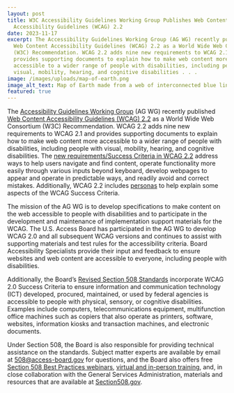 ```yaml
---
layout: post
title: W3C Accessibility Guidelines Working Group Publishes Web Content
  Accessibility Guidelines (WCAG) 2.2
date: 2023-11-17
excerpt: The Accessibility Guidelines Working Group (AG WG) recently published
  Web Content Accessibility Guidelines (WCAG) 2.2 as a World Wide Web Consortium
  (W3C) Recommendation. WCAG 2.2 adds nine new requirements to WCAG 2.1 and
  provides supporting documents to explain how to make web content more
  accessible to a wider range of people with disabilities, including people with
  visual, mobility, hearing, and cognitive disabilities . . .
image: /images/uploads/map-of-earth.png
image_alt_text: Map of Earth made from a web of interconnected blue lines.
featured: true
---
```

The [Accessibility Guidelines Working Group](https://www.w3.org/groups/wg/ag/) (AG WG) recently published [Web Content Accessibility Guidelines (WCAG) 2.2](https://www.w3.org/TR/2023/REC-WCAG22-20231005/) as a World Wide Web Consortium (W3C) Recommendation. WCAG 2.2 adds nine new requirements to WCAG 2.1 and provides supporting documents to explain how to make web content more accessible to a wider range of people with disabilities, including people with visual, mobility, hearing, and cognitive disabilities. The [new requirements/Success Criteria in WCAG 2.2](https://www.w3.org/WAI/standards-guidelines/wcag/new-in-22/) address ways to help users navigate and find content, operate functionality more easily through various inputs beyond keyboard, develop webpages to appear and operate in predictable ways, and readily avoid and correct mistakes. Additionally, WCAG 2.2 includes [personas](https://www.w3.org/WAI/standards-guidelines/wcag/new-in-22/#about-the-personas) to help explain some aspects of the WCAG Success Criteria. 

The mission of the AG WG is to develop specifications to make content on the web accessible to people with disabilities and to participate in the development and maintenance of implementation support materials for the WCAG. The U.S. Access Board has participated in the AG WG to develop WCAG 2.0 and all subsequent WCAG versions and continues to assist with supporting materials and test rules for the accessibility criteria. Board Accessibility Specialists provide their input and feedback to ensure websites and web content are accessible to everyone, including people with disabilities.  

Additionally, the Board’s [Revised Section 508 Standards](https://www.access-board.gov/ict/) incorporate WCAG 2.0 Success Criteria to ensure information and communication technology (ICT) developed, procured, maintained, or used by federal agencies is accessible to people with physical, sensory, or cognitive disabilities. Examples include computers, telecommunications equipment, multifunction office machines such as copiers that also operate as printers, software, websites, information kiosks and transaction machines, and electronic documents. 

Under Section 508, the Board is also responsible for providing technical assistance on the standards. Subject matter experts are available by email at [508@access-board.gov](mailto:508@access-board.gov) for questions, and the Board also offers free [Section 508 Best Practices webinars](https://www.access-board.gov/webinars/), [virtual and in-person training](https://www.access-board.gov/webinars/training.html), and, in close collaboration with the General Services Administration, materials and resources that are available at [Section508.gov](https://www.section508.gov/).